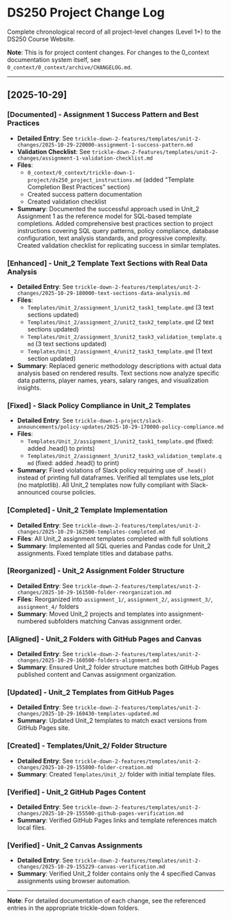 # DS250 Project Change Log

Complete chronological record of all project-level changes (Level 1+) to the DS250 Course Website.

**Note**: This is for project content changes. For changes to the 0_context documentation system itself, see `0_context/0_context/archive/CHANGELOG.md`.

---

## [2025-10-29]

### [Documented] - Assignment 1 Success Pattern and Best Practices
- **Detailed Entry**: See `trickle-down-2-features/templates/unit-2-changes/2025-10-29-220000-assignment-1-success-pattern.md`
- **Validation Checklist**: See `trickle-down-2-features/templates/unit-2-changes/assignment-1-validation-checklist.md`
- **Files**: 
  - `0_context/0_context/trickle-down-1-project/ds250_project_instructions.md` (added "Template Completion Best Practices" section)
  - Created success pattern documentation
  - Created validation checklist
- **Summary**: Documented the successful approach used in Unit_2 Assignment 1 as the reference model for SQL-based template completions. Added comprehensive best practices section to project instructions covering SQL query patterns, policy compliance, database configuration, text analysis standards, and progressive complexity. Created validation checklist for replicating success in similar templates.

### [Enhanced] - Unit_2 Template Text Sections with Real Data Analysis
- **Detailed Entry**: See `trickle-down-2-features/templates/unit-2-changes/2025-10-29-180000-text-sections-data-analysis.md`
- **Files**: 
  - `Templates/Unit_2/assignment_1/unit2_task1_template.qmd` (3 text sections updated)
  - `Templates/Unit_2/assignment_2/unit2_task2_template.qmd` (2 text sections updated)
  - `Templates/Unit_2/assignment_3/unit2_task3_validation_template.qmd` (3 text sections updated)
  - `Templates/Unit_2/assignment_4/unit2_task3_template.qmd` (1 text section updated)
- **Summary**: Replaced generic methodology descriptions with actual data analysis based on rendered results. Text sections now analyze specific data patterns, player names, years, salary ranges, and visualization insights.

### [Fixed] - Slack Policy Compliance in Unit_2 Templates
- **Detailed Entry**: See `trickle-down-1-project/slack-announcements/policy-updates/2025-10-29-170000-policy-compliance.md`
- **Files**: 
  - `Templates/Unit_2/assignment_1/unit2_task1_template.qmd` (fixed: added .head() to prints)
  - `Templates/Unit_2/assignment_3/unit2_task3_validation_template.qmd` (fixed: added .head() to print)
- **Summary**: Fixed violations of Slack policy requiring use of `.head()` instead of printing full dataframes. Verified all templates use lets_plot (no matplotlib). All Unit_2 templates now fully compliant with Slack-announced course policies.

### [Completed] - Unit_2 Template Implementation
- **Detailed Entry**: See `trickle-down-2-features/templates/unit-2-changes/2025-10-29-162500-templates-completed.md`
- **Files**: All Unit_2 assignment templates completed with full solutions
- **Summary**: Implemented all SQL queries and Pandas code for Unit_2 assignments. Fixed template titles and database paths.

### [Reorganized] - Unit_2 Assignment Folder Structure
- **Detailed Entry**: See `trickle-down-2-features/templates/unit-2-changes/2025-10-29-161500-folder-reorganization.md`
- **Files**: Reorganized into `assignment_1/`, `assignment_2/`, `assignment_3/`, `assignment_4/` folders
- **Summary**: Moved Unit_2 projects and templates into assignment-numbered subfolders matching Canvas assignment order.

### [Aligned] - Unit_2 Folders with GitHub Pages and Canvas
- **Detailed Entry**: See `trickle-down-2-features/templates/unit-2-changes/2025-10-29-160500-folders-alignment.md`
- **Summary**: Ensured Unit_2 folder structure matches both GitHub Pages published content and Canvas assignment organization.

### [Updated] - Unit_2 Templates from GitHub Pages
- **Detailed Entry**: See `trickle-down-2-features/templates/unit-2-changes/2025-10-29-160430-templates-updated.md`
- **Summary**: Updated Unit_2 templates to match exact versions from GitHub Pages site.

### [Created] - Templates/Unit_2/ Folder Structure
- **Detailed Entry**: See `trickle-down-2-features/templates/unit-2-changes/2025-10-29-155800-folder-creation.md`
- **Summary**: Created `Templates/Unit_2/` folder with initial template files.

### [Verified] - Unit_2 GitHub Pages Content
- **Detailed Entry**: See `trickle-down-2-features/templates/unit-2-changes/2025-10-29-155500-github-pages-verification.md`
- **Summary**: Verified GitHub Pages links and template references match local files.

### [Verified] - Unit_2 Canvas Assignments
- **Detailed Entry**: See `trickle-down-2-features/templates/unit-2-changes/2025-10-29-155229-canvas-verification.md`
- **Summary**: Verified Unit_2 folder contains only the 4 specified Canvas assignments using browser automation.

---

**Note**: For detailed documentation of each change, see the referenced entries in the appropriate trickle-down folders.

